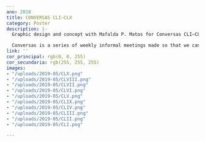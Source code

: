```yaml
---
ano: 2018
title: CONVERSAS CLI—CLX
category: Poster
description: |-
  Graphic design and concept with Mafalda P. Matos for Conversas CLI—CLX.

  Conversas is a series of weekly informal meetings made so that we can get to know and discuss projects and interests.
link: ''
cor_principal: rgb(0, 0, 255)
cor_secundaria: rgb(255, 255, 255)
images:
- "/uploads/2019-05/CLX.png"
- "/uploads/2019-05/CLVIII.png"
- "/uploads/2019-05/CLVII.png"
- "/uploads/2019-05/CLVI.png"
- "/uploads/2019-05/CLV.png"
- "/uploads/2019-05/CLIX.png"
- "/uploads/2019-05/CLIV.png"
- "/uploads/2019-05/CLIII.png"
- "/uploads/2019-05/CLII.png"
- "/uploads/2019-05/CLI.png"

---
```

